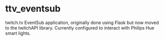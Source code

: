 # ttv_eventsub
twitch.tv EventSub application, originally done using Flask but now moved to the twitchAPI library. Currently configured to interact with Philips Hue smart lights.
